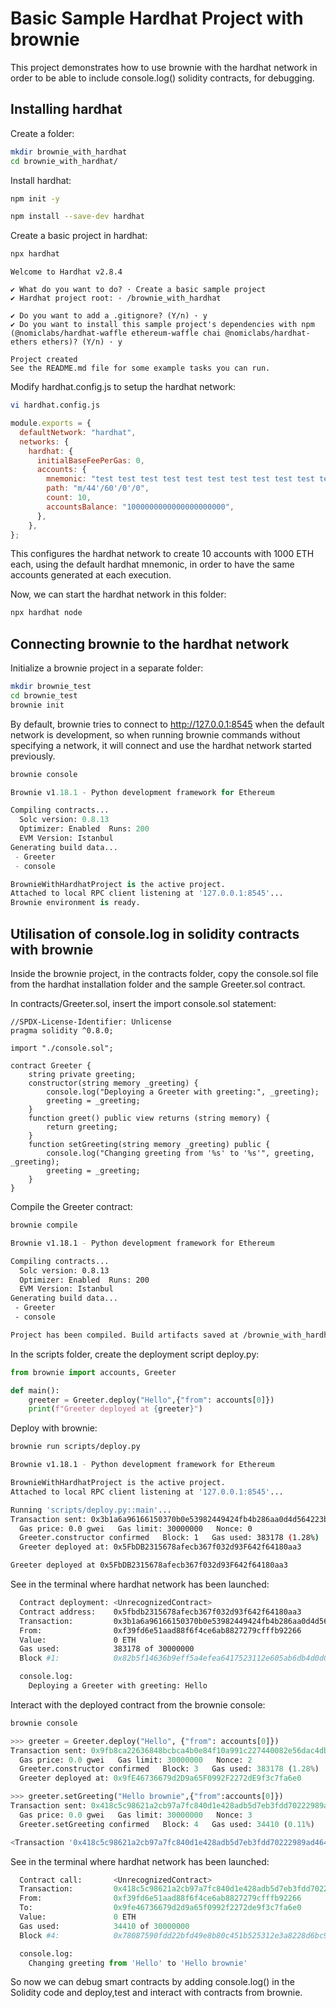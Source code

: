 # Basic Sample Hardhat Project with brownie

This project demonstrates how to use brownie with the hardhat network in order to be able to include console.log() solidity contracts, for debugging.

## Installing hardhat

Create a folder:

```bash
mkdir brownie_with_hardhat
cd brownie_with_hardhat/
```

Install hardhat:

```bash
npm init -y
```

```bash
npm install --save-dev hardhat
```

Create a basic project in hardhat:

```bash
npx hardhat
```

```
Welcome to Hardhat v2.8.4

✔ What do you want to do? · Create a basic sample project
✔ Hardhat project root: · /brownie_with_hardhat

✔ Do you want to add a .gitignore? (Y/n) · y
✔ Do you want to install this sample project's dependencies with npm (@nomiclabs/hardhat-waffle ethereum-waffle chai @nomiclabs/hardhat-ethers ethers)? (Y/n) · y

Project created
See the README.md file for some example tasks you can run.
```

Modify hardhat.config.js to setup the hardhat network:

```bash
vi hardhat.config.js
```

```javascript
module.exports = {
  defaultNetwork: "hardhat",
  networks: {
    hardhat: {
      initialBaseFeePerGas: 0,
      accounts: {
        mnemonic: "test test test test test test test test test test test junk",
        path: "m/44'/60'/0'/0",
        count: 10,
        accountsBalance: "1000000000000000000000",
      },
    },
};
```

This configures the hardhat network to create 10 accounts with 1000 ETH each, using the default hardhat mnemonic, in order to have the same accounts generated at each execution.

Now, we can start the hardhat network in this folder:

```bash
npx hardhat node
```

## Connecting brownie to the hardhat network

Initialize a brownie project in a separate folder:

```bash
mkdir brownie_test
cd brownie_test
brownie init
```

By default, brownie tries to connect to http://127.0.0.1:8545 when the default network is development, so when running brownie commands without specifying a network, it will connect and use the hardhat network started previously.

```bash
brownie console
```

```python
Brownie v1.18.1 - Python development framework for Ethereum

Compiling contracts...
  Solc version: 0.8.13
  Optimizer: Enabled  Runs: 200
  EVM Version: Istanbul
Generating build data...
 - Greeter
 - console

BrownieWithHardhatProject is the active project.
Attached to local RPC client listening at '127.0.0.1:8545'...
Brownie environment is ready.
```

## Utilisation of console.log in solidity contracts with brownie

Inside the brownie project, in the contracts folder, copy the console.sol file from the hardhat installation folder and the sample Greeter.sol contract.

In contracts/Greeter.sol, insert the import console.sol statement:

```solidity
//SPDX-License-Identifier: Unlicense
pragma solidity ^0.8.0;

import "./console.sol";

contract Greeter {
    string private greeting;
    constructor(string memory _greeting) {
        console.log("Deploying a Greeter with greeting:", _greeting);
        greeting = _greeting;
    }
    function greet() public view returns (string memory) {
        return greeting;
    }
    function setGreeting(string memory _greeting) public {
        console.log("Changing greeting from '%s' to '%s'", greeting, _greeting);
        greeting = _greeting;
    }
}
```

Compile the Greeter contract:

```bash
brownie compile
```

```bash
Brownie v1.18.1 - Python development framework for Ethereum

Compiling contracts...
  Solc version: 0.8.13
  Optimizer: Enabled  Runs: 200
  EVM Version: Istanbul
Generating build data...
 - Greeter
 - console

Project has been compiled. Build artifacts saved at /brownie_with_hardhat/build/contracts
```

In the scripts folder, create the deployment script deploy.py:

```python
from brownie import accounts, Greeter

def main():
    greeter = Greeter.deploy("Hello",{"from": accounts[0]})
    print(f"Greeter deployed at {greeter}")
```

Deploy with brownie:

```bash
brownie run scripts/deploy.py
```

```bash
Brownie v1.18.1 - Python development framework for Ethereum

BrownieWithHardhatProject is the active project.
Attached to local RPC client listening at '127.0.0.1:8545'...

Running 'scripts/deploy.py::main'...
Transaction sent: 0x3b1a6a96166150370b0e53982449424fb4b286aa0d4d564223b5e4a37249509a
  Gas price: 0.0 gwei   Gas limit: 30000000   Nonce: 0
  Greeter.constructor confirmed   Block: 1   Gas used: 383178 (1.28%)
  Greeter deployed at: 0x5FbDB2315678afecb367f032d93F642f64180aa3

Greeter deployed at 0x5FbDB2315678afecb367f032d93F642f64180aa3
```

See in the terminal where hardhat network has been launched:

```bash
  Contract deployment: <UnrecognizedContract>
  Contract address:    0x5fbdb2315678afecb367f032d93f642f64180aa3
  Transaction:         0x3b1a6a96166150370b0e53982449424fb4b286aa0d4d564223b5e4a37249509a
  From:                0xf39fd6e51aad88f6f4ce6ab8827279cfffb92266
  Value:               0 ETH
  Gas used:            383178 of 30000000
  Block #1:            0x82b5f14636b9eff5a4efea6417523112e605ab6db4d0d02d19469b803d552ab9

  console.log:
    Deploying a Greeter with greeting: Hello
```

Interact with the deployed contract from the brownie console:

```bash
brownie console
```

```python
>>> greeter = Greeter.deploy("Hello", {"from": accounts[0]})
Transaction sent: 0x9fb8ca22636848bcbca4b0e84f10a991c227440082e56dac4db87cab305517a7
  Gas price: 0.0 gwei   Gas limit: 30000000   Nonce: 2
  Greeter.constructor confirmed   Block: 3   Gas used: 383178 (1.28%)
  Greeter deployed at: 0x9fE46736679d2D9a65F0992F2272dE9f3c7fa6e0

>>> greeter.setGreeting("Hello brownie",{"from":accounts[0]})
Transaction sent: 0x418c5c98621a2cb97a7fc840d1e428adb5d7eb3fdd70222989ad46491b00cb15
  Gas price: 0.0 gwei   Gas limit: 30000000   Nonce: 3
  Greeter.setGreeting confirmed   Block: 4   Gas used: 34410 (0.11%)

<Transaction '0x418c5c98621a2cb97a7fc840d1e428adb5d7eb3fdd70222989ad46491b00cb15'>
```

See in the terminal where hardhat network has been launched:

```python
  Contract call:       <UnrecognizedContract>
  Transaction:         0x418c5c98621a2cb97a7fc840d1e428adb5d7eb3fdd70222989ad46491b00cb15
  From:                0xf39fd6e51aad88f6f4ce6ab8827279cfffb92266
  To:                  0x9fe46736679d2d9a65f0992f2272de9f3c7fa6e0
  Value:               0 ETH
  Gas used:            34410 of 30000000
  Block #4:            0x78087590fdd22bfd49e8b80c451b525312e3a8228d6bc90543a020d8433b9ad6

  console.log:
    Changing greeting from 'Hello' to 'Hello brownie'
```

So now we can debug smart contracts by adding console.log() in the Solidity code and deploy,test and interact with contracts from brownie.
